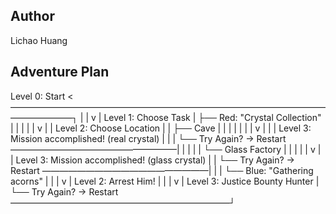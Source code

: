 ## Author
Lichao Huang

## Adventure Plan

Level 0: Start <———————————————————————————————————————————┐
  |                                                        |
  v                                                        |
Level 1: Choose Task                                       |
  ├── Red: "Crystal Collection"                            |
  |      |                                                 |
  |      v                                                 |
  |   Level 2: Choose Location                             |
  |      ├── Cave                                          |
  |      |     |                                           |
  |      |     v                                           |
  |      |  Level 3: Mission accomplished! (real crystal)  |
  |      |     └── Try Again? → Restart ———————————————————|
  |      |                                                 |
  |      └── Glass Factory                                 |
  |            |                                           |
  |            v                                           |
  |        Level 3: Mission accomplished! (glass crystal)  |
  |            └── Try Again? → Restart ———————————————————|
  |                                                        |
  └── Blue: "Gathering acorns"                             |
         |                                                 |
         v                                                 |
     Level 2: Arrest Him!                                  |
         |                                                 |
         v                                                 |
     Level 3: Justice Bounty Hunter                        |
         └── Try Again? → Restart —————————————————————————┘